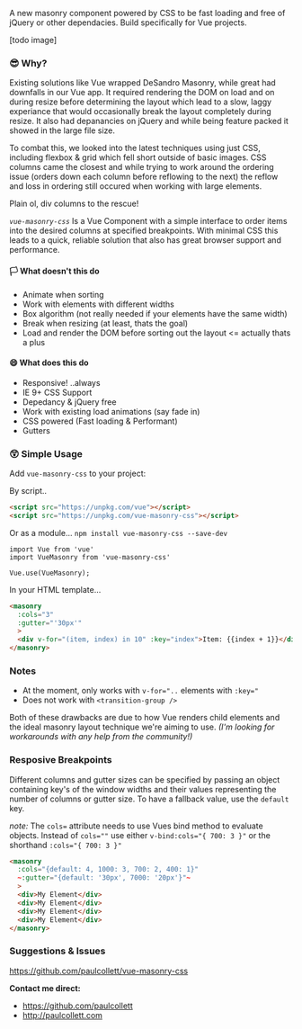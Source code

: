 A new masonry component powered by CSS to be fast loading and free of jQuery or other dependacies. Build specifically for Vue projects.

[todo image]

### 😎 Why?

Existing solutions like Vue wrapped DeSandro Masonry, while great had downfalls in our Vue app. It required rendering the DOM on load and on during resize before determining the layout which lead to a slow, laggy experiance that would occasionally break the layout completely during resize. It also had depanancies on jQuery and while being feature packed it showed in the large file size.

To combat this, we looked into the latest techniques using just CSS, including flexbox & grid which fell short outside of basic images. CSS columns came the closest and while trying to work around the ordering issue (orders down each column before reflowing to the next) the reflow and loss in ordering still occured when working with large elements.

Plain ol, div columns to the rescue!

*`vue-masonry-css`* Is a Vue Component with a simple interface to order items into the desired columns at specified breakpoints. With minimal CSS this leads to a quick, reliable solution that also has great browser support and performance.

#### 🏳️ What doesn't this do

* Animate when sorting
* Work with elements with different widths
* Box algorithm (not really needed if your elements have the same width)
* Break when resizing (at least, thats the goal)
* Load and render the DOM before sorting out the layout <= actually thats a plus

#### 😄 What does this do
* Responsive! ..always
* IE 9+ CSS Support
* Depedancy & jQuery free
* Work with existing load animations (say fade in)
* CSS powered (Fast loading & Performant)
* Gutters


### 😲 Simple Usage

Add `vue-masonry-css` to your project:

By script..

```HTML
<script src="https://unpkg.com/vue"></script>
<script src="https://unpkg.com/vue-masonry-css"></script>
```

Or as a module... `npm install vue-masonry-css --save-dev`

```JS
import Vue from 'vue'
import VueMasonry from 'vue-masonry-css'

Vue.use(VueMasonry);
```

In your HTML template...
```HTML
<masonry
  :cols="3"
  :gutter="'30px'"
  >
  <div v-for="(item, index) in 10" :key="index">Item: {{index + 1}}</div>
</masonry>
```

### Notes

- At the moment, only works with `v-for="..` elements with `:key="`
- Does not work with `<transition-group />`

Both of these drawbacks are due to how Vue renders child elements and the ideal masonry layout technique we're aiming to use. _(I'm looking for workarounds with any help from the community!)_

### Resposive Breakpoints

Different columns and gutter sizes can be specified by passing an object containing key's of the window widths and their values representing the number of columns or gutter size. To have a fallback value, use the `default` key.

_note:_ The `cols=` attribute needs to use Vues bind method to evaluate objects. Instead of `cols=""` use either `v-bind:cols="{ 700: 3 }"` or the shorthand `:cols="{ 700: 3 }"`

```HTML
<masonry
  :cols="{default: 4, 1000: 3, 700: 2, 400: 1}"
  ~:gutter="{default: '30px', 7000: '20px'}"~
  >
  <div>My Element</div>
  <div>My Element</div>
  <div>My Element</div>
  <div>My Element</div>
</masonry>
```

### Suggestions & Issues
https://github.com/paulcollett/vue-masonry-css

**Contact me direct:**
* https://github.com/paulcollett
* http://paulcollett.com
